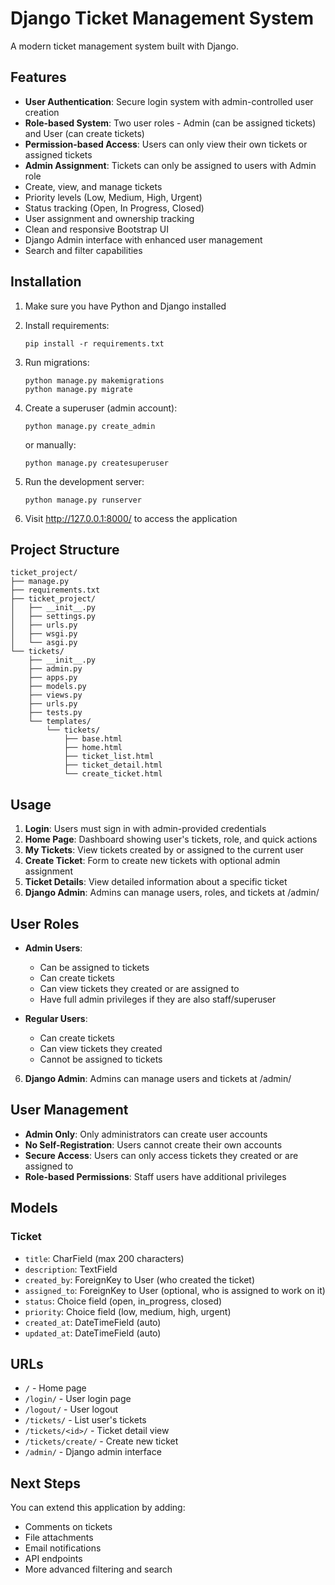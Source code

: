 # Django Ticket Management System

A modern ticket management system built with Django.

## Features

- **User Authentication**: Secure login system with admin-controlled user creation
- **Role-based System**: Two user roles - Admin (can be assigned tickets) and User (can create tickets)
- **Permission-based Access**: Users can only view their own tickets or assigned tickets
- **Admin Assignment**: Tickets can only be assigned to users with Admin role
- Create, view, and manage tickets
- Priority levels (Low, Medium, High, Urgent)
- Status tracking (Open, In Progress, Closed)
- User assignment and ownership tracking
- Clean and responsive Bootstrap UI
- Django Admin interface with enhanced user management
- Search and filter capabilities

## Installation

1. Make sure you have Python and Django installed
2. Install requirements:

   ```
   pip install -r requirements.txt
   ```

3. Run migrations:

   ```
   python manage.py makemigrations
   python manage.py migrate
   ```

4. Create a superuser (admin account):

   ```
   python manage.py create_admin
   ```

   or manually:

   ```
   python manage.py createsuperuser
   ```

5. Run the development server:

   ```
   python manage.py runserver
   ```

6. Visit http://127.0.0.1:8000/ to access the application

## Project Structure

```
ticket_project/
├── manage.py
├── requirements.txt
├── ticket_project/
│   ├── __init__.py
│   ├── settings.py
│   ├── urls.py
│   ├── wsgi.py
│   └── asgi.py
└── tickets/
    ├── __init__.py
    ├── admin.py
    ├── apps.py
    ├── models.py
    ├── views.py
    ├── urls.py
    ├── tests.py
    └── templates/
        └── tickets/
            ├── base.html
            ├── home.html
            ├── ticket_list.html
            ├── ticket_detail.html
            └── create_ticket.html
```

## Usage

1. **Login**: Users must sign in with admin-provided credentials
2. **Home Page**: Dashboard showing user's tickets, role, and quick actions
3. **My Tickets**: View tickets created by or assigned to the current user
4. **Create Ticket**: Form to create new tickets with optional admin assignment
5. **Ticket Details**: View detailed information about a specific ticket
6. **Django Admin**: Admins can manage users, roles, and tickets at /admin/

## User Roles

- **Admin Users**:

  - Can be assigned to tickets
  - Can create tickets
  - Can view tickets they created or are assigned to
  - Have full admin privileges if they are also staff/superuser

- **Regular Users**:
  - Can create tickets
  - Can view tickets they created
  - Cannot be assigned to tickets

6. **Django Admin**: Admins can manage users and tickets at /admin/

## User Management

- **Admin Only**: Only administrators can create user accounts
- **No Self-Registration**: Users cannot create their own accounts
- **Secure Access**: Users can only access tickets they created or are assigned to
- **Role-based Permissions**: Staff users have additional privileges

## Models

### Ticket

- `title`: CharField (max 200 characters)
- `description`: TextField
- `created_by`: ForeignKey to User (who created the ticket)
- `assigned_to`: ForeignKey to User (optional, who is assigned to work on it)
- `status`: Choice field (open, in_progress, closed)
- `priority`: Choice field (low, medium, high, urgent)
- `created_at`: DateTimeField (auto)
- `updated_at`: DateTimeField (auto)

## URLs

- `/` - Home page
- `/login/` - User login page
- `/logout/` - User logout
- `/tickets/` - List user's tickets
- `/tickets/<id>/` - Ticket detail view
- `/tickets/create/` - Create new ticket
- `/admin/` - Django admin interface

## Next Steps

You can extend this application by adding:

- Comments on tickets
- File attachments
- Email notifications
- API endpoints
- More advanced filtering and search
